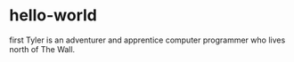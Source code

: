 # hello-world
first
Tyler is an adventurer and apprentice computer programmer who lives north of The Wall.
